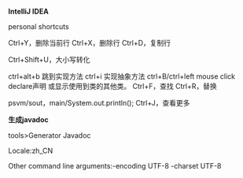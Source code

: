 **IntelliJ IDEA**

personal shortcuts

Ctrl+Y，删除当前行
Ctrl+X，删除行
Ctrl+D，复制行

Ctrl+Shift+U，大小写转化

ctrl+alt+b 跳到实现方法
ctrl+i 实现抽象方法
ctrl+B/ctrl+left mouse click   declare声明  或显示使用到类的其他类。
Ctrl+F，查找
Ctrl+R，替换

psvm/sout，main/System.out.println(); Ctrl+J，查看更多



**生成javadoc**

tools>Generator Javadoc

Locale:zh_CN

Other command line arguments:-encoding UTF-8 -charset UTF-8